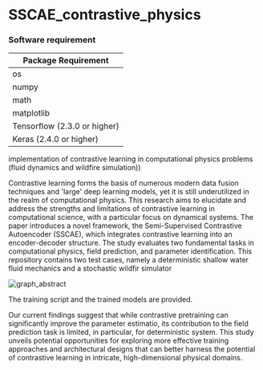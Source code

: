 # SSCAE_contrastive_physics

### Software requirement

| Package Requirement                        |
|--------------------------------------------|
| os                                         |                                      |
| numpy                                      |                                   |
| math                                       |
| matplotlib                                 |                           |
| Tensorflow (2.3.0 or higher)               |
| Keras (2.4.0 or higher)                    |

implementation of contrastive learning in computational physics problems (fluid dynamics and wildfire simulation))


Contrastive learning forms the basis of numerous modern data fusion techniques and 'large' deep learning models, yet it is still underutilized in the realm of computational physics. This research aims to elucidate and address the strengths and limitations of contrastive learning in computational science, with a particular focus on dynamical systems. The paper introduces a novel framework, the Semi-Supervised Contrastive Autoencoder (SSCAE), which integrates contrastive learning into an encoder-decoder structure. The study evaluates two fundamental tasks in computational physics, field prediction, and parameter identification.
This repository contains two test cases, namely a deterministic shallow water fluid mechanics and a stochastic wildfir simulator 

![graph_abstract](https://github.com/scheng1992/SSCAE_contrastive_physics/assets/28357071/4aede48c-5afa-4ff7-bfd7-9c75e2070896)

The training script and the trained models are provided.

Our current findings suggest that while contrastive pretraining can significantly improve the parameter estimatio, its contribution to the field prediction task is limited, in particular, for deterministic system. This study unveils potential opportunities for exploring more effective training approaches and architectural designs that can better harness the potential of contrastive learning in intricate, high-dimensional physical domains.
